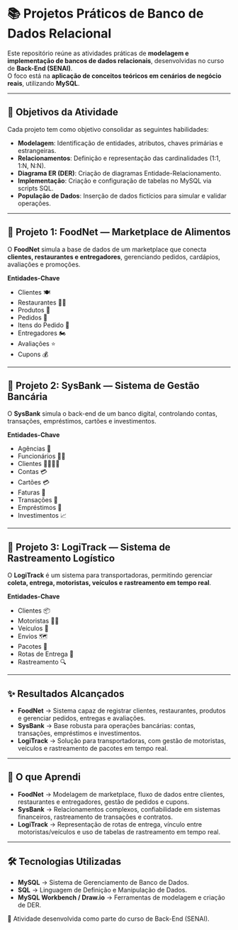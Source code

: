 # 📚 Projetos Práticos de Banco de Dados Relacional

Este repositório reúne as atividades práticas de **modelagem e implementação de bancos de dados relacionais**, desenvolvidas no curso de **Back-End (SENAI)**.  
O foco está na **aplicação de conceitos teóricos em cenários de negócio reais**, utilizando **MySQL**.

---

## 📌 Objetivos da Atividade
Cada projeto tem como objetivo consolidar as seguintes habilidades:

- **Modelagem**: Identificação de entidades, atributos, chaves primárias e estrangeiras.  
- **Relacionamentos**: Definição e representação das cardinalidades (1:1, 1:N, N:N).  
- **Diagrama ER (DER)**: Criação de diagramas Entidade-Relacionamento.  
- **Implementação**: Criação e configuração de tabelas no MySQL via scripts SQL.  
- **População de Dados**: Inserção de dados fictícios para simular e validar operações.

---

## 🍔 Projeto 1: **FoodNet — Marketplace de Alimentos**
O **FoodNet** simula a base de dados de um marketplace que conecta **clientes, restaurantes e entregadores**, gerenciando pedidos, cardápios, avaliações e promoções.  

**Entidades-Chave**  
- Clientes 🍽️  
- Restaurantes 🧑‍🍳  
- Produtos 🍕  
- Pedidos 📝  
- Itens do Pedido 🛒  
- Entregadores 🏍️  
- Avaliações ⭐  
- Cupons 💰  

---

## 🏦 Projeto 2: **SysBank — Sistema de Gestão Bancária**
O **SysBank** simula o back-end de um banco digital, controlando contas, transações, empréstimos, cartões e investimentos.  

**Entidades-Chave**  
- Agências 🏢  
- Funcionários 🧑‍💼  
- Clientes 👨‍👩‍👧‍👦  
- Contas 💳  
- Cartões 💳  
- Faturas 🧾  
- Transações 🔄  
- Empréstimos 🤝  
- Investimentos 📈  

---

## 🚚 Projeto 3: **LogiTrack — Sistema de Rastreamento Logístico**
O **LogiTrack** é um sistema para transportadoras, permitindo gerenciar **coleta, entrega, motoristas, veículos e rastreamento em tempo real**.  

**Entidades-Chave**  
- Clientes 📦  
- Motoristas 👨‍✈️  
- Veículos 🚛  
- Envios 🗺️  
- Pacotes 🎁  
- Rotas de Entrega 📍  
- Rastreamento 🔍  

---

## ✨ Resultados Alcançados
- **FoodNet** → Sistema capaz de registrar clientes, restaurantes, produtos e gerenciar pedidos, entregas e avaliações.  
- **SysBank** → Base robusta para operações bancárias: contas, transações, empréstimos e investimentos.  
- **LogiTrack** → Solução para transportadoras, com gestão de motoristas, veículos e rastreamento de pacotes em tempo real.  

---

## 🧠 O que Aprendi
- **FoodNet** → Modelagem de marketplace, fluxo de dados entre clientes, restaurantes e entregadores, gestão de pedidos e cupons.  
- **SysBank** → Relacionamentos complexos, confiabilidade em sistemas financeiros, rastreamento de transações e contratos.  
- **LogiTrack** → Representação de rotas de entrega, vínculo entre motoristas/veículos e uso de tabelas de rastreamento em tempo real.  

---

## 🛠️ Tecnologias Utilizadas
- **MySQL** → Sistema de Gerenciamento de Banco de Dados.  
- **SQL** → Linguagem de Definição e Manipulação de Dados.  
- **MySQL Workbench / Draw.io** → Ferramentas de modelagem e criação de DER.  





🔹 Atividade desenvolvida como parte do curso de Back-End (SENAI).
